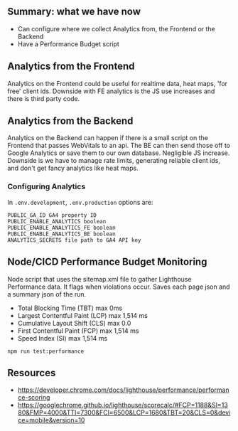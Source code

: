 ## Summary: what we have now

- Can configure where we collect Analytics from, the Frontend or the Backend
- Have a Performance Budget script

## Analytics from the Frontend

Analytics on the Frontend could be useful for realtime data, heat maps, 'for free' client ids. Downside with FE analytics is the JS use increases and there is third party code.

## Analytics from the Backend

Analytics on the Backend can happen if there is a small script on the Frontend that passes WebVitals to an api. The BE can then send those off to Google Analytics or save them to our own database. Negligible JS increase. Downside is we have to manage rate limits, generating reliable client ids, and don't get fancy analytics like heat maps.

### Configuring Analytics

In `.env.development`, `.env.production` options are:

```
PUBLIC_GA_ID GA4 property ID
PUBLIC_ENABLE_ANALYTICS boolean
PUBLIC_ENABLE_ANALYTICS_FE boolean
PUBLIC_ENABLE_ANALYTICS_BE boolean
ANALYTICS_SECRETS file path to GA4 API key
```

## Node/CICD Performance Budget Monitoring

Node script that uses the sitemap.xml file to gather Lighthouse Performance data. It flags when violations occur. Saves each page json and a summary json of the run.

- Total Blocking Time (TBT) max 0ms
- Largest Contentful Paint (LCP) max 1,514 ms
- Cumulative Layout Shift (CLS) max 0.0
- First Contentful Paint (FCP) max 1,514 ms
- Speed Index (SI) max 1,514 ms

```
npm run test:performance
```

## Resources

- https://developer.chrome.com/docs/lighthouse/performance/performance-scoring
- https://googlechrome.github.io/lighthouse/scorecalc/#FCP=1188&SI=1380&FMP=4000&TTI=7300&FCI=6500&LCP=1680&TBT=20&CLS=0&device=mobile&version=10
